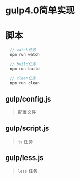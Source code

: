 # gulp4.0简单实现

# 脚本
```js
  // watch任务
  npm run watch

  // build任务
  npm run build
  
  // clean任务
  npm run clean
```

## gulp/config.js
> 配置文件

## gulp/script.js
> `js` 任务

## gulp/less.js
> `less` 任务
